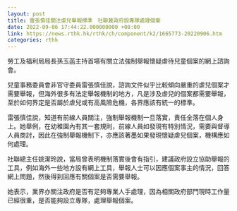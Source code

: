 ```yaml
---
layout: post
title: 雷張慎佳關注虐兒舉報標準　社聯冀政府設專隊處理個案
date: 2022-09-06 17:44:22.000000000 +08:00
link: https://news.rthk.hk/rthk/ch/component/k2/1665773-20220906.htm
categories: rthk
---
```


勞工及福利局局長孫玉菡主持首場有關立法強制舉報懷疑虐待兒童個案的網上諮詢會。

兒童事務委員會非官守委員雷張慎佳說，諮詢文件似乎比較傾向嚴重的虐兒個案才需要舉報，但海外很多有法定舉報機制的地方，凡是涉及虐兒的個案都需要舉報，至於如何界定是否屬於虐兒或有高風險危機，各界應該有統一的標準。

雷張慎佳說，知道有前線人員關注，強制舉報機制一旦落實，責任全落在個人身上。她舉例，在幼稚園內有其一套規則，前線人員如發現有特別情況，需要與督導人員商討，因此在強制舉報機制下，亦應該著墨如果發現懷疑虐兒個案，機構應如何處理。

社聯總主任姚潔玲說，當局曾表明機制落實後會有指引，建議政府設立協助舉報的工具，例如海外一些地方設有網上工具，舉報人士可以因應個案事主的情況，回答網上問題，然後得到回應有關個案是否需要舉報。

她表示，業界亦關注政府是否有足夠專業人手處理，因為相關政府部門現時工作量已經很重，是否能夠設立專隊，處理舉報個案。
